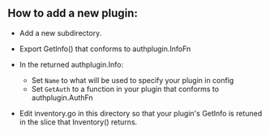 ## How to add a new plugin:

* Add a new subdirectory.

* Export GetInfo() that conforms to authplugin.InfoFn

* In the returned authplugin.Info:

  * Set `Name` to what will be used to specify your plugin in config
  * Set `GetAuth` to a function in your plugin that conforms to authplugin.AuthFn

* Edit inventory.go in this directory so that your plugin's GetInfo is
  retuned in the slice that Inventory() returns.
